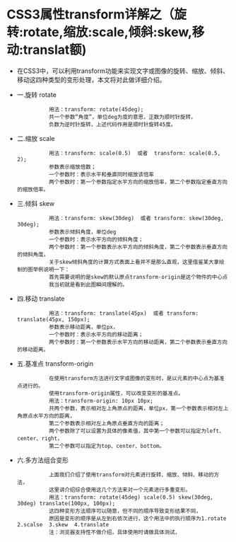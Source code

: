 # CSS3属性transform详解之（旋转:rotate,缩放:scale,倾斜:skew,移动:translat额) # 

 
- 在CSS3中，可以利用transform功能来实现文字或图像的旋转、缩放、倾斜、移动这四种类型的变形处理，本文将对此做详细介绍。

- 一.旋转 rotate

                用法：transform: rotate(45deg);
                共一个参数“角度”，单位deg为度的意思，正数为顺时针旋转，
                负数为逆时针旋转，上述代码作用是顺时针旋转45度。

- 二.缩放 scale

                用法：transform: scale(0.5)  或者  transform: scale(0.5, 2);
                参数表示缩放倍数；
                一个参数时：表示水平和垂直同时缩放该倍率
                两个参数时：第一个参数指定水平方向的缩放倍率，第二个参数指定垂直方向的缩放倍率。

- 三.倾斜 skew

                用法：transform: skew(30deg)  或者 transform: skew(30deg, 30deg);
                参数表示倾斜角度，单位deg
                一个参数时：表示水平方向的倾斜角度；
                两个参数时：第一个参数表示水平方向的倾斜角度，第二个参数表示垂直方向的倾斜角度。
                关于skew倾斜角度的计算方式表面上看并不是那么直观，这里借鉴某大拿绘制的图举例说明一下：
                首先需要说明的是skew的默认原点transform-origin是这个物件的中心点
                我当初就是看到此图瞬间理解的。

- 四.移动 translate

                用法：transform: translate(45px)  或者 transform: translate(45px, 150px);
                参数表示移动距离，单位px，
                一个参数时：表示水平方向的移动距离；
                两个参数时：第一个参数表示水平方向的移动距离，第二个参数表示垂直方向的移动距离。

- 五.基准点 transform-origin

                在使用transform方法进行文字或图像的变形时，是以元素的中心点为基准点进行的。
                使用transform-origin属性，可以改变变形的基准点。
                用法：transform-origin: 10px 10px;
                共两个参数，表示相对左上角原点的距离，单位px，第一个参数表示相对左上角原点水平方向的距离，
                第二个参数表示相对左上角原点垂直方向的距离；
                两个参数除了可以设置为具体的像素值，其中第一个参数可以指定为left、center、right，
                第二个参数可以指定为top、center、bottom。

- 六.多方法组合变形

                上面我们介绍了使用transform对元素进行旋转、缩放、倾斜、移动的方法，
                这里讲介绍综合使用这几个方法来对一个元素进行多重变形。
                用法：transform: rotate(45deg) scale(0.5) skew(30deg, 30deg) translate(100px, 100px);
                这四种变形方法顺序可以随意，但不同的顺序导致变形结果不同，
                原因是变形的顺序是从左到右依次进行，这个用法中的执行顺序为1.rotate  2.scalse  3.skew  4.translate
                注：浏览器支持性不做介绍，具体使用时请做具体测试，

